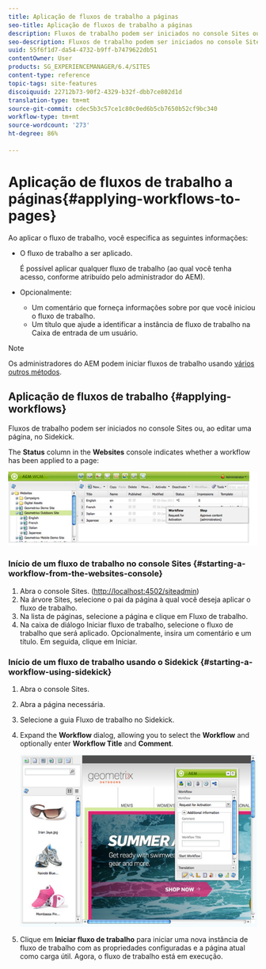 ```yaml
---
title: Aplicação de fluxos de trabalho a páginas
seo-title: Aplicação de fluxos de trabalho a páginas
description: Fluxos de trabalho podem ser iniciados no console Sites ou, ao editar uma página, no Sidekick.
seo-description: Fluxos de trabalho podem ser iniciados no console Sites ou, ao editar uma página, no Sidekick.
uuid: 55f6f1d7-da54-4732-b9ff-b7479622db51
contentOwner: User
products: SG_EXPERIENCEMANAGER/6.4/SITES
content-type: reference
topic-tags: site-features
discoiquuid: 22712b73-90f2-4329-b32f-dbb7ce802d1d
translation-type: tm+mt
source-git-commit: cdec5b3c57ce1c80c0ed6b5cb7650b52cf9bc340
workflow-type: tm+mt
source-wordcount: '273'
ht-degree: 86%

---
```



# Aplicação de fluxos de trabalho a páginas{#applying-workflows-to-pages}

Ao aplicar o fluxo de trabalho, você especifica as seguintes informações:

* O fluxo de trabalho a ser aplicado.

   É possível aplicar qualquer fluxo de trabalho (ao qual você tenha acesso, conforme atribuído pelo administrador do AEM).
* Opcionalmente:

   * Um comentário que forneça informações sobre por que você iniciou o fluxo de trabalho.
   * Um título que ajude a identificar a instância de fluxo de trabalho na Caixa de entrada de um usuário.

>[!NOTE]
>
>Os administradores do AEM podem iniciar fluxos de trabalho usando [vários outros métodos](/help/sites-administering/workflows-starting.md).

## Aplicação de fluxos de trabalho {#applying-workflows}

Fluxos de trabalho podem ser iniciados no console Sites ou, ao editar uma página, no Sidekick.

The **Status** column in the **Websites** console indicates whether a workflow has been applied to a page:

![workflow](assets/workflowstatus.png)

### Início de um fluxo de trabalho no console Sites {#starting-a-workflow-from-the-websites-console}

1. Abra o console Sites. ([http://localhost:4502/siteadmin](http://localhost:4502/siteadmin))
1. Na árvore Sites, selecione o pai da página à qual você deseja aplicar o fluxo de trabalho.
1. Na lista de páginas, selecione a página e clique em Fluxo de trabalho.
1. Na caixa de diálogo Iniciar fluxo de trabalho, selecione o fluxo de trabalho que será aplicado. Opcionalmente, insira um comentário e um título. Em seguida, clique em Iniciar.

### Início de um fluxo de trabalho usando o Sidekick {#starting-a-workflow-using-sidekick}

1. Abra o console Sites.
1. Abra a página necessária.
1. Selecione a guia Fluxo de trabalho no Sidekick.
1. Expand the **Workflow** dialog, allowing you to select the **Workflow** and optionally enter **Workflow Title** and **Comment**.

   ![workflows startsidekick](assets/workflowstartsidekick.png)

1. Clique em **Iniciar fluxo de trabalho** para iniciar uma nova instância de fluxo de trabalho com as propriedades configuradas e a página atual como carga útil. Agora, o fluxo de trabalho está em execução.

